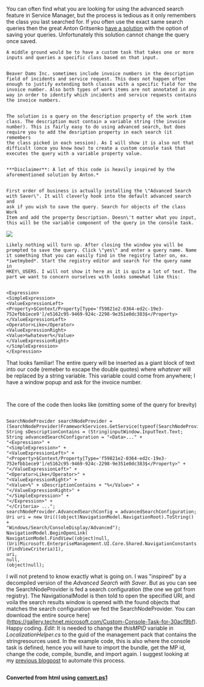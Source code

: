 ﻿You can often find what you are looking for using the advanced search
feature in Service Manager, but the process is tedious as it only
remembers the class you last searched for. If you often use the exact
same search queries then the great Anton Gritsenko [have a
solution](https://gallery.technet.microsoft.com/Advanced-Search-with-Saver-fbe5b6af) with
the option of saving your queries. Unfortunately this solution cannot
change the query once saved.

```
A middle ground would be to have a custom task that takes one or more
inputs and queries a specific class based on that input.
```
```
```
```
Beaver Dams Inc. sometimes include invoice numbers in the description
field of incidents and service request. This does not happen often
enough to justify extending both classes with a specific field for the
invoice number. Also both types of work items are not annotated in any
way in order to identify which incidents and service requests contains
the invoice numbers.
```
```
```
```
The solution is a query on the description property of the work item
class. The description must contain a variable string (the invoice
number). This is fairly easy to do using advanced search, but does
require you to add the desription property in each search (it remembers
the class picked in each session). As I will show it is also not that
difficult (once you know how) to create a custom console task that
executes the query with a variable property value.
```
```
```
```
***Disclaimer**: A lot of this code is heavily inspired by the
aforementioned solution by Anton.*
```
```
```
```
First order of business is actually installing the \"Advanced Search
with Saver\". It will cleverly hook into the default advanced search and
ask if you wish to save the query. Search for objects of the class Work
Item and add the property Description. Doesn\'t matter what you input,
this will be the variable component of the query in the console task.
```
![](//1.bp.blogspot.com/-sboGr-hYlPs/VYnUmjf2FfI/AAAAAAAASj0/bn5SyvVs-vw/s640/advsearch.png)
```
Likely nothing will turn up. After closing the window you will be
prompted to save the query. Click \"yes\" and enter a query name. Name
it something that you can easily find in the registry later on, ex.
*iwetmybed*. Start the registry editor and search for the query name in
HKEY\_USERS. I will not show it here as it is quite a lot of text. The
part we want to concern ourselves with looks somewhat like this:
```
```
```
```
<Expression>
<SimpleExpression>
<ValueExpressionLeft>
<Property>$Context/Property[Type='f59821e2-0364-ed2c-19e3-752efbb1ece9']/e5162c95-9469-924c-2298-9e351e0dc383$</Property>
</ValueExpressionLeft>
<Operator>Like</Operator>
<ValueExpressionRight>
<Value>%whatever%</Value>
</ValueExpressionRight>
</SimpleExpression>
</Expression>
```
That looks familiar! The entire query will be inserted as a giant block
of text into our code (remeber to escape the double quotes) where
*whatever* will be replaced by a string variable. This variable could
come from anywhere; I have a window popup and ask for the invoice
number.
```
```
```
```
The core of the code then looks like (omitting some of the query for
brevity)
```
```
```
SearchNodeProvider searchNodeProvider = (SearchNodeProvider)FrameworkServices.GetService(typeof(SearchNodeProvider));
String sDescriptionContains = (String)inputWindow.InputText.Text;
String advancedSearchConfiguration = "<Data>..." +
"<Expression>" +
"<SimpleExpression>" +
"<ValueExpressionLeft>" +
"<Property>$Context/Property[Type='f59821e2-0364-ed2c-19e3-752efbb1ece9']/e5162c95-9469-924c-2298-9e351e0dc383$</Property>" +
"</ValueExpressionLeft>" +
"<Operator>Like</Operator>" +
"<ValueExpressionRight>" +
"<Value>%" + sDescriptionContains + "%</Value>" +
"</ValueExpressionRight>" +
"</SimpleExpression>" +
"</Expression>" +
"</Criteria> ...";
searchNodeProvider.AdvancedSearchConfig = advancedSearchConfiguration;
Uri uri = new Uri(((object)NavigationModel.NavigationRoot).ToString() +
"Windows/Search/ConsoleDisplay/Advanced");
NavigationModel.BeginOpenLink(
NavigationModel.FindView((object)null,
(Uri)Microsoft.EnterpriseManagement.UI.Core.Shared.NavigationConstants.ConsoleWindowUri,
(FindViewCriteria)1),
uri,
null,
(object)null);
```
I will not pretend to know exactly what is going on. I was \"inspired\"
by a decompiled version of the *Advanced Search with Saver*. But as you
can see the SearchNodeProvider is fed a search configuration (the one we
got from registry). The NavigationalModel is then told to open the
specified URI, and voila the search results window is opened with the
found objects that matches the search configuration we fed the
SearchNodeProvider.
You can download the entire source
here](https://gallery.technet.microsoft.com/Custom-Console-Task-for-30acf9bf).
Happy coding.
*Edit*: It is needed to change the *thisMPID* variable in
*LocalizationHelper.cs* to the guid of the management pack that contains
the stringresources used. In the example code, this is also where the
console task is defined, hence you will have to import the bundle, get
the MP id, change the code, compile, bundle, and import again. I suggest
looking at my [previous
blogpost](http://codebeaver.blogspot.dk/2015/06/automating-custom-code-testing-in.html)
to automate this process.
```
```

**Converted from html using [convert.ps1](https://github.com/spaelling/Blog/blob/master/convert.ps1)**

